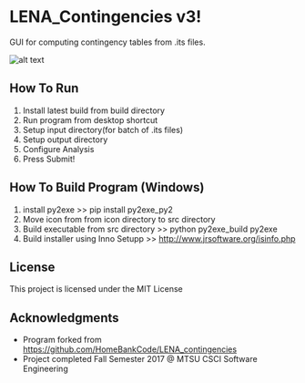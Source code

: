 # LENA_Contingencies v3!

GUI for computing contingency tables from .its files.

![alt text](https://i.imgur.com/Wopaloh.png)

## How To Run

1. Install latest build from build directory
2. Run program from desktop shortcut
3. Setup input directory(for batch of .its files)
4. Setup output directory
5. Configure Analysis
6. Press Submit!

## How To Build Program (Windows)

1. install py2exe >> pip install py2exe_py2
2. Move icon from from icon directory to src directory
2. Build executable from src directory >> python py2exe_build py2exe
3. Build installer using Inno Setupp >> http://www.jrsoftware.org/isinfo.php

## License

This project is licensed under the MIT License 

## Acknowledgments

* Program forked from https://github.com/HomeBankCode/LENA_contingencies
* Project completed Fall Semester 2017 @ MTSU CSCI Software Engineering 
